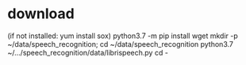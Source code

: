 download
========
(if not installed: yum install sox)
python3.7 -m pip install wget
mkdir -p ~/data/speech_recognition; cd ~/data/speech_recognition
python3.7 ~/.../speech_recognition/data/librispeech.py
cd -

